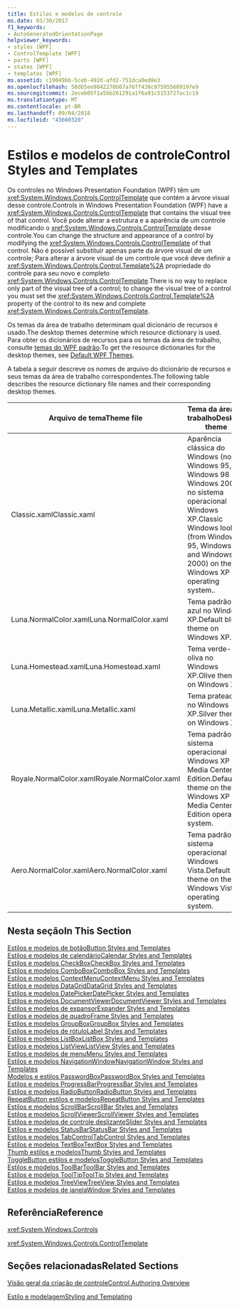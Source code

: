 ```yaml
---
title: Estilos e modelos de controle
ms.date: 03/30/2017
f1_keywords:
- AutoGeneratedOrientationPage
helpviewer_keywords:
- styles [WPF]
- ControlTemplate [WPF]
- parts [WPF]
- states [WPF]
- templates [WPF]
ms.assetid: c19049bb-5ceb-492d-afd2-751dca0ed8e3
ms.openlocfilehash: 58d65ee9842270b07a76ff438c975955689197e9
ms.sourcegitcommit: 2eceb05f1a5bb261291a1f6a91c5153727ac1c19
ms.translationtype: MT
ms.contentlocale: pt-BR
ms.lasthandoff: 09/04/2018
ms.locfileid: "43660320"
---
```

# <a name="control-styles-and-templates"></a><span data-ttu-id="a902f-102">Estilos e modelos de controle</span><span class="sxs-lookup"><span data-stu-id="a902f-102">Control Styles and Templates</span></span>
<span data-ttu-id="a902f-103">Os controles no Windows Presentation Foundation (WPF) têm um <xref:System.Windows.Controls.ControlTemplate> que contém a árvore visual desse controle.</span><span class="sxs-lookup"><span data-stu-id="a902f-103">Controls in Windows Presentation Foundation (WPF) have a <xref:System.Windows.Controls.ControlTemplate> that contains the visual tree of that control.</span></span> <span data-ttu-id="a902f-104">Você pode alterar a estrutura e a aparência de um controle modificando o <xref:System.Windows.Controls.ControlTemplate> desse controle.</span><span class="sxs-lookup"><span data-stu-id="a902f-104">You can change the structure and appearance of a control by modifying the <xref:System.Windows.Controls.ControlTemplate> of that control.</span></span> <span data-ttu-id="a902f-105">Não é possível substituir apenas parte da árvore visual de um controle; Para alterar a árvore visual de um controle que você deve definir a <xref:System.Windows.Controls.Control.Template%2A> propriedade do controle para seu novo e completo <xref:System.Windows.Controls.ControlTemplate>.</span><span class="sxs-lookup"><span data-stu-id="a902f-105">There is no way to replace only part of the visual tree of a control; to change the visual tree of a control you must set the <xref:System.Windows.Controls.Control.Template%2A> property of the control to its new and complete <xref:System.Windows.Controls.ControlTemplate>.</span></span>  
  
 <span data-ttu-id="a902f-106">Os temas da área de trabalho determinam qual dicionário de recursos é usado.</span><span class="sxs-lookup"><span data-stu-id="a902f-106">The desktop themes determine which resource dictionary is used.</span></span> <span data-ttu-id="a902f-107">Para obter os dicionários de recursos para os temas da área de trabalho, consulte [temas do WPF padrão](https://go.microsoft.com/fwlink/?LinkID=158252).</span><span class="sxs-lookup"><span data-stu-id="a902f-107">To get the resource dictionaries for the desktop themes, see [Default WPF Themes](https://go.microsoft.com/fwlink/?LinkID=158252).</span></span>  
  
 <span data-ttu-id="a902f-108">A tabela a seguir descreve os nomes de arquivo do dicionário de recursos e seus temas da área de trabalho correspondentes.</span><span class="sxs-lookup"><span data-stu-id="a902f-108">The following table describes the resource dictionary file names and their corresponding desktop themes.</span></span>  
  
|<span data-ttu-id="a902f-109">Arquivo de tema</span><span class="sxs-lookup"><span data-stu-id="a902f-109">Theme file</span></span>|<span data-ttu-id="a902f-110">Tema da área de trabalho</span><span class="sxs-lookup"><span data-stu-id="a902f-110">Desktop theme</span></span>|  
|----------------|-------------------|  
|<span data-ttu-id="a902f-111">Classic.xaml</span><span class="sxs-lookup"><span data-stu-id="a902f-111">Classic.xaml</span></span>|<span data-ttu-id="a902f-112">Aparência clássica do Windows (no Windows 95, Windows 98 e Windows 2000) no sistema operacional Windows XP.</span><span class="sxs-lookup"><span data-stu-id="a902f-112">Classic Windows look (from Windows 95, Windows 98, and Windows 2000) on the Windows XP operating system..</span></span>|  
|<span data-ttu-id="a902f-113">Luna.NormalColor.xaml</span><span class="sxs-lookup"><span data-stu-id="a902f-113">Luna.NormalColor.xaml</span></span>|<span data-ttu-id="a902f-114">Tema padrão azul no Windows XP.</span><span class="sxs-lookup"><span data-stu-id="a902f-114">Default blue theme on Windows XP.</span></span>|  
|<span data-ttu-id="a902f-115">Luna.Homestead.xaml</span><span class="sxs-lookup"><span data-stu-id="a902f-115">Luna.Homestead.xaml</span></span>|<span data-ttu-id="a902f-116">Tema verde-oliva no Windows XP.</span><span class="sxs-lookup"><span data-stu-id="a902f-116">Olive theme on Windows XP.</span></span>|  
|<span data-ttu-id="a902f-117">Luna.Metallic.xaml</span><span class="sxs-lookup"><span data-stu-id="a902f-117">Luna.Metallic.xaml</span></span>|<span data-ttu-id="a902f-118">Tema prateado no Windows XP.</span><span class="sxs-lookup"><span data-stu-id="a902f-118">Silver theme on Windows XP.</span></span>|  
|<span data-ttu-id="a902f-119">Royale.NormalColor.xaml</span><span class="sxs-lookup"><span data-stu-id="a902f-119">Royale.NormalColor.xaml</span></span>|<span data-ttu-id="a902f-120">Tema padrão no sistema operacional Windows XP Media Center Edition.</span><span class="sxs-lookup"><span data-stu-id="a902f-120">Default theme on the Windows XP Media Center Edition operating system.</span></span>|  
|<span data-ttu-id="a902f-121">Aero.NormalColor.xaml</span><span class="sxs-lookup"><span data-stu-id="a902f-121">Aero.NormalColor.xaml</span></span>|<span data-ttu-id="a902f-122">Tema padrão no sistema operacional Windows Vista.</span><span class="sxs-lookup"><span data-stu-id="a902f-122">Default theme on the Windows Vista operating system.</span></span>|  
  
## <a name="in-this-section"></a><span data-ttu-id="a902f-123">Nesta seção</span><span class="sxs-lookup"><span data-stu-id="a902f-123">In This Section</span></span>  
 [<span data-ttu-id="a902f-124">Estilos e modelos de botão</span><span class="sxs-lookup"><span data-stu-id="a902f-124">Button Styles and Templates</span></span>](../../../../docs/framework/wpf/controls/button-styles-and-templates.md)  
 [<span data-ttu-id="a902f-125">Estilos e modelos de calendário</span><span class="sxs-lookup"><span data-stu-id="a902f-125">Calendar Styles and Templates</span></span>](../../../../docs/framework/wpf/controls/calendar-styles-and-templates.md)  
 [<span data-ttu-id="a902f-126">Estilos e modelos CheckBox</span><span class="sxs-lookup"><span data-stu-id="a902f-126">CheckBox Styles and Templates</span></span>](../../../../docs/framework/wpf/controls/checkbox-styles-and-templates.md)  
 [<span data-ttu-id="a902f-127">Estilos e modelos ComboBox</span><span class="sxs-lookup"><span data-stu-id="a902f-127">ComboBox Styles and Templates</span></span>](../../../../docs/framework/wpf/controls/combobox-styles-and-templates.md)  
 [<span data-ttu-id="a902f-128">Estilos e modelos ContextMenu</span><span class="sxs-lookup"><span data-stu-id="a902f-128">ContextMenu Styles and Templates</span></span>](../../../../docs/framework/wpf/controls/contextmenu-styles-and-templates.md)  
 [<span data-ttu-id="a902f-129">Estilos e modelos DataGrid</span><span class="sxs-lookup"><span data-stu-id="a902f-129">DataGrid Styles and Templates</span></span>](../../../../docs/framework/wpf/controls/datagrid-styles-and-templates.md)  
 [<span data-ttu-id="a902f-130">Estilos e modelos DatePicker</span><span class="sxs-lookup"><span data-stu-id="a902f-130">DatePicker Styles and Templates</span></span>](../../../../docs/framework/wpf/controls/datepicker-styles-and-templates.md)  
 [<span data-ttu-id="a902f-131">Estilos e modelos DocumentViewer</span><span class="sxs-lookup"><span data-stu-id="a902f-131">DocumentViewer Styles and Templates</span></span>](../../../../docs/framework/wpf/controls/documentviewer-styles-and-templates.md)  
 [<span data-ttu-id="a902f-132">Estilos e modelos de expansor</span><span class="sxs-lookup"><span data-stu-id="a902f-132">Expander Styles and Templates</span></span>](../../../../docs/framework/wpf/controls/expander-styles-and-templates.md)  
 [<span data-ttu-id="a902f-133">Estilos e modelos de quadro</span><span class="sxs-lookup"><span data-stu-id="a902f-133">Frame Styles and Templates</span></span>](../../../../docs/framework/wpf/controls/frame-styles-and-templates.md)  
 [<span data-ttu-id="a902f-134">Estilos e modelos GroupBox</span><span class="sxs-lookup"><span data-stu-id="a902f-134">GroupBox Styles and Templates</span></span>](../../../../docs/framework/wpf/controls/groupbox-styles-and-templates.md)  
 [<span data-ttu-id="a902f-135">Estilos e modelos de rótulo</span><span class="sxs-lookup"><span data-stu-id="a902f-135">Label Styles and Templates</span></span>](../../../../docs/framework/wpf/controls/label-styles-and-templates.md)  
 [<span data-ttu-id="a902f-136">Estilos e modelos ListBox</span><span class="sxs-lookup"><span data-stu-id="a902f-136">ListBox Styles and Templates</span></span>](../../../../docs/framework/wpf/controls/listbox-styles-and-templates.md)  
 [<span data-ttu-id="a902f-137">Estilos e modelos ListView</span><span class="sxs-lookup"><span data-stu-id="a902f-137">ListView Styles and Templates</span></span>](../../../../docs/framework/wpf/controls/listview-styles-and-templates.md)  
 [<span data-ttu-id="a902f-138">Estilos e modelos de menu</span><span class="sxs-lookup"><span data-stu-id="a902f-138">Menu Styles and Templates</span></span>](../../../../docs/framework/wpf/controls/menu-styles-and-templates.md)  
 [<span data-ttu-id="a902f-139">Estilos e modelos NavigationWindow</span><span class="sxs-lookup"><span data-stu-id="a902f-139">NavigationWindow Styles and Templates</span></span>](../../../../docs/framework/wpf/controls/navigationwindow-styles-and-templates.md)  
 [<span data-ttu-id="a902f-140">Modelos e estilos PasswordBox</span><span class="sxs-lookup"><span data-stu-id="a902f-140">PasswordBox Styles and Templates</span></span>](../../../../docs/framework/wpf/controls/passwordbox-syles-and-templates.md)  
 [<span data-ttu-id="a902f-141">Estilos e modelos ProgressBar</span><span class="sxs-lookup"><span data-stu-id="a902f-141">ProgressBar Styles and Templates</span></span>](../../../../docs/framework/wpf/controls/progressbar-styles-and-templates.md)  
 [<span data-ttu-id="a902f-142">Estilos e modelos RadioButton</span><span class="sxs-lookup"><span data-stu-id="a902f-142">RadioButton Styles and Templates</span></span>](../../../../docs/framework/wpf/controls/radiobutton-styles-and-templates.md)  
 [<span data-ttu-id="a902f-143">RepeatButton estilos e modelos</span><span class="sxs-lookup"><span data-stu-id="a902f-143">RepeatButton Styles and Templates</span></span>](../../../../docs/framework/wpf/controls/repeatbutton-syles-and-templates.md)  
 [<span data-ttu-id="a902f-144">Estilos e modelos ScrollBar</span><span class="sxs-lookup"><span data-stu-id="a902f-144">ScrollBar Styles and Templates</span></span>](../../../../docs/framework/wpf/controls/scrollbar-styles-and-templates.md)  
 [<span data-ttu-id="a902f-145">Estilos e modelos ScrollViewer</span><span class="sxs-lookup"><span data-stu-id="a902f-145">ScrollViewer Styles and Templates</span></span>](../../../../docs/framework/wpf/controls/scrollviewer-styles-and-templates.md)  
 [<span data-ttu-id="a902f-146">Estilos e modelos de controle deslizante</span><span class="sxs-lookup"><span data-stu-id="a902f-146">Slider Styles and Templates</span></span>](../../../../docs/framework/wpf/controls/slider-styles-and-templates.md)  
 [<span data-ttu-id="a902f-147">Estilos e modelos StatusBar</span><span class="sxs-lookup"><span data-stu-id="a902f-147">StatusBar Styles and Templates</span></span>](../../../../docs/framework/wpf/controls/statusbar-styles-and-templates.md)  
 [<span data-ttu-id="a902f-148">Estilos e modelos TabControl</span><span class="sxs-lookup"><span data-stu-id="a902f-148">TabControl Styles and Templates</span></span>](../../../../docs/framework/wpf/controls/tabcontrol-styles-and-templates.md)  
 [<span data-ttu-id="a902f-149">Estilos e modelos TextBox</span><span class="sxs-lookup"><span data-stu-id="a902f-149">TextBox Styles and Templates</span></span>](../../../../docs/framework/wpf/controls/textbox-styles-and-templates.md)  
 [<span data-ttu-id="a902f-150">Thumb estilos e modelos</span><span class="sxs-lookup"><span data-stu-id="a902f-150">Thumb Styles and Templates</span></span>](../../../../docs/framework/wpf/controls/thumb-syles-and-templates.md)  
 [<span data-ttu-id="a902f-151">ToggleButton estilos e modelos</span><span class="sxs-lookup"><span data-stu-id="a902f-151">ToggleButton Styles and Templates</span></span>](../../../../docs/framework/wpf/controls/togglebutton-syles-and-templates.md)  
 [<span data-ttu-id="a902f-152">Estilos e modelos ToolBar</span><span class="sxs-lookup"><span data-stu-id="a902f-152">ToolBar Styles and Templates</span></span>](../../../../docs/framework/wpf/controls/toolbar-styles-and-templates.md)  
 [<span data-ttu-id="a902f-153">Estilos e modelos ToolTip</span><span class="sxs-lookup"><span data-stu-id="a902f-153">ToolTip Styles and Templates</span></span>](../../../../docs/framework/wpf/controls/tooltip-styles-and-templates.md)  
 [<span data-ttu-id="a902f-154">Estilos e modelos TreeView</span><span class="sxs-lookup"><span data-stu-id="a902f-154">TreeView Styles and Templates</span></span>](../../../../docs/framework/wpf/controls/treeview-styles-and-templates.md)  
 [<span data-ttu-id="a902f-155">Estilos e modelos de janela</span><span class="sxs-lookup"><span data-stu-id="a902f-155">Window Styles and Templates</span></span>](../../../../docs/framework/wpf/controls/window-styles-and-templates.md)  
  
## <a name="reference"></a><span data-ttu-id="a902f-156">Referência</span><span class="sxs-lookup"><span data-stu-id="a902f-156">Reference</span></span>  
 <xref:System.Windows.Controls>  
  
 <xref:System.Windows.Controls.ControlTemplate>  
  
## <a name="related-sections"></a><span data-ttu-id="a902f-157">Seções relacionadas</span><span class="sxs-lookup"><span data-stu-id="a902f-157">Related Sections</span></span>  
 [<span data-ttu-id="a902f-158">Visão geral da criação de controle</span><span class="sxs-lookup"><span data-stu-id="a902f-158">Control Authoring Overview</span></span>](../../../../docs/framework/wpf/controls/control-authoring-overview.md)  
  
 [<span data-ttu-id="a902f-159">Estilo e modelagem</span><span class="sxs-lookup"><span data-stu-id="a902f-159">Styling and Templating</span></span>](../../../../docs/framework/wpf/controls/styling-and-templating.md)
